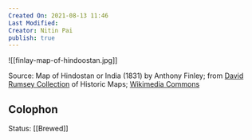 ```yaml
---
Created On: 2021-08-13 11:46
Last Modified: 
Creator: Nitin Pai
publish: true
---
```


![[finlay-map-of-hindoostan.jpg]]

Source: Map of Hindostan or India (1831) by Anthony Finley; from [David Rumsey Collection](https://www.davidrumsey.com/luna/servlet/detail/RUMSEY~8~1~513~60055:Hindoostan---Published-by-A--Finley#) of Historic Maps; [Wikimedia Commons](https://commons.wikimedia.org/wiki/File:Hindoostan_map_1831.jpg)

## Colophon
Status: [[Brewed]]